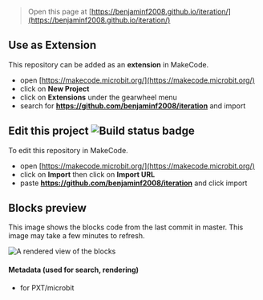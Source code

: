 
> Open this page at [https://benjaminf2008.github.io/iteration/](https://benjaminf2008.github.io/iteration/)

## Use as Extension

This repository can be added as an **extension** in MakeCode.

* open [https://makecode.microbit.org/](https://makecode.microbit.org/)
* click on **New Project**
* click on **Extensions** under the gearwheel menu
* search for **https://github.com/benjaminf2008/iteration** and import

## Edit this project ![Build status badge](https://github.com/benjaminf2008/iteration/workflows/MakeCode/badge.svg)

To edit this repository in MakeCode.

* open [https://makecode.microbit.org/](https://makecode.microbit.org/)
* click on **Import** then click on **Import URL**
* paste **https://github.com/benjaminf2008/iteration** and click import

## Blocks preview

This image shows the blocks code from the last commit in master.
This image may take a few minutes to refresh.

![A rendered view of the blocks](https://github.com/benjaminf2008/iteration/raw/master/.github/makecode/blocks.png)

#### Metadata (used for search, rendering)

* for PXT/microbit
<script src="https://makecode.com/gh-pages-embed.js"></script><script>makeCodeRender("{{ site.makecode.home_url }}", "{{ site.github.owner_name }}/{{ site.github.repository_name }}");</script>
